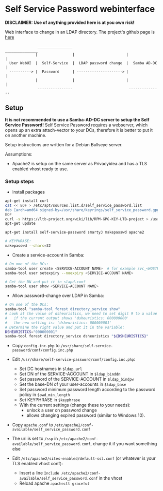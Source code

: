 # Self Service Password webinterface

**DISCLAIMER: Use of anything provided here is at you own risk!**

Web interface to change in an LDAP directory. 
The project's github page is [here](https://github.com/ltb-project/self-service-password) 

```text
               ________________                          _______________
              |                |                        |               |
  User WebUI  |  Self-Service  |  LDAP password change  |  Samba AD-DC  |
  ----------> |  Password      | ---------------------> |               |
              |                |                        |               |
               ----------------                          ---------------
```


## Setup

**It is not recommended to use a Samba-AD-DC server to setup the Self Service Password!** 
Self Service Password requires a webserver, which opens up an extra attach-vector to your DCs, therefore it is better to put it on another machine. 

Setup instructions are written for a Debian Bullseye server.

Assumptions:
- Apache2 is setup on the same server as Privacyidea and has a TLS enabled vhost ready to use. 

### Setup steps

- Install packages

```bash
apt-get install curl
cat << EOF > /etc/apt/sources.list.d/self_service_password.list
deb [arch=amd64 signed-by=/usr/share/keyrings/self_service_password.gpg] https://ltb-project.org/debian/stable stable main
EOF
curl -s https://ltb-project.org/wiki/lib/RPM-GPG-KEY-LTB-project > /usr/share/keyrings/self_service_password.gpg
apt-get update

apt-get install self-service-password smarty3 makepasswd apache2

# KEYPHRASE:
makepasswd --chars=32
```

- Create a service-account in Samba:

```bash
# On one of the DCs:
samba-tool user create <SERVICE-ACCOUNT NAME>  # for example svc_<HOSTNAME>_ssp
samba-tool user setexpiry --noexpiry <SERVICE-ACCOUNT NAME>

# Get the DN and put it in slapd.conf
samba-tool user show <SERVICE-ACCOUNT NAME>
```

- Allow password-change over LDAP in Samba:

```bash
# On one of the DCs:
samba-tool "samba-tool forest directory_service show"
# Look at the value of dsheuristics, we need to set digit 9 to a value of 1
#   if the current output shows 'dsheuristics: 000000000'
#   the new setting is: 'dsheuristics: 000000001'
# Determine the right value and put it in the variable:
DSHEURISTICS="000000001"
samba-tool forest directory_service dsheuristics "${DSHEURISTICS}"
```

- Copy `config.inc.php` to `/usr/share/self-service-password/conf/config.inc.php`
- Edit `/usr/share/self-service-password/conf/config.inc.php`:
  - Set DC hostnames in `$ldap_url`
  - Set DN of the SERVICE-ACCOUNT in `$ldap_binddn`
  - Set password of the SERVICE-ACCOUNT in `$ldap_bindpw`
  - Set the base-DN of your user-accounts in `$ldap_base`
  - Set password minimum password length according to the password policy in `$pwd_min_length`
  - Set KEYPHRASE in `$keyphrase`
  - With the current settings (change these to your needs):
    - unlock a user on password change
    - allows changing expired password (similar to Windows 10). 

- Copy `apache.conf` to `/etc/apache2/conf-available/self_service_password.conf`
- The uri is set to `/ssp` in `/etc/apache2/conf-available/self_service_password.conf`, change it if you want something else
- Edit `/etc/apache2/sites-enabled/default-ssl.conf` (or whatever is your TLS enabled vhost conf):
  - Insert a line `Include /etc/apache2/conf-available/self_service_password.conf` in the vhost
  - Reload apache `apachectl graceful`
